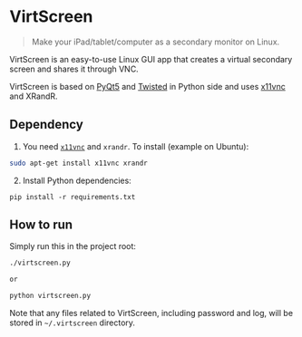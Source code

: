 # VirtScreen
> Make your iPad/tablet/computer as a secondary monitor on Linux.

VirtScreen is an easy-to-use Linux GUI app that creates a virtual secondary screen and shares it through VNC.

VirtScreen is based on [PyQt5](https://www.riverbankcomputing.com/software/pyqt/intro) and [Twisted](https://twistedmatrix.com) in Python side and uses [x11vnc](https://github.com/LibVNC/x11vnc) and XRandR.

## Dependency

1. You need [`x11vnc`](https://github.com/LibVNC/x11vnc) and `xrandr`. To install (example on Ubuntu):
```bash
sudo apt-get install x11vnc xrandr
```

2. Install Python dependencies:

```
pip install -r requirements.txt
```

## How to run

Simply run this in the project root:

```bash
./virtscreen.py

or

python virtscreen.py
```

Note that any files related to VirtScreen, including password and log, will be stored in `~/.virtscreen` directory.
